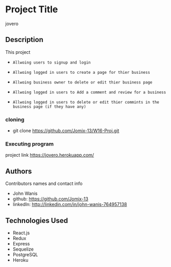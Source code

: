 # Project Title

jovero

## Description

This project 
*     Allwoing users to signup and login
*     Allwoing logged in users to create a page for thier business
*     Allwoing business owner to delete or edit thier business page
*     Allwoing logged in users to Add a comment and review for a business
*     Allwoing logged in users to delete or edit thier commints in the business page (if they have any)

### cloning

* git clone https://github.com/Jomix-13/W16-Proj.git

### Executing program

project link https://jovero.herokuapp.com/

## Authors

Contributors names and contact info

* John Wanis
* github: https://github.com/Jomix-13
* linkedIn: http://linkedin.com/in/john-wanis-764957138

## Technologies Used

* React.js
* Redux
* Express
* Sequelize
* PostgreSQL
* Heroku
